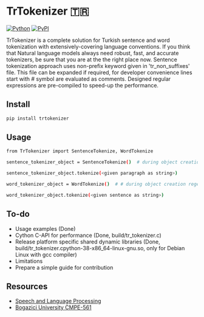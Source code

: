 # TrTokenizer 🇹🇷

[![Python](https://img.shields.io/pypi/pyversions/tensorflow.svg?style=plastic)](https://badge.fury.io/py/trtokenizer)
[![PyPI](https://badge.fury.io/py/tensorflow.svg)](https://badge.fury.io/py/trtokenizer)

TrTokenizer is a complete solution for Turkish sentence and word tokenization with extensively-covering language
conventions. If you think that Natural language models always need robust, fast, and accurate tokenizers, be sure that you are at the
the right place now. Sentence tokenization approach uses non-prefix keyword given in 'tr_non_suffixes' file. This file can be expanded if
required, for developer convenience lines start with # symbol are evaluated as comments.
Designed regular expressions are pre-compiled to speed-up the performance.

## Install

```sh
pip install trtokenizer
```

## Usage

```sh
from TrTokenizer import SentenceTokenize, WordTokenize

sentence_tokenizer_object = SentenceTokenize()  # during object creation regexes are compiled only at once

sentence_tokenizer_object.tokenize(<given paragraph as string>)

word_tokenizer_object = WordTokenize()  # # during object creation regexes are compiled only at once

word_tokenizer_object.tokenize(<given sentence as string>)

```

## To-do

- Usage examples (Done)
- Cython C-API for performance (Done, build/tr_tokenizer.c)
- Release platform specific shared dynamic libraries (Done, build/tr_tokenizer.cpython-38-x86_64-linux-gnu.so, only for
  Debian Linux with gcc compiler)
- Limitations
- Prepare a simple guide for contribution

## Resources

* [Speech and Language Processing](https://web.stanford.edu/~jurafsky/slp3/)
* [Bogazici University CMPE-561](https://www.cmpe.boun.edu.tr/tr/courses/cmpe561)